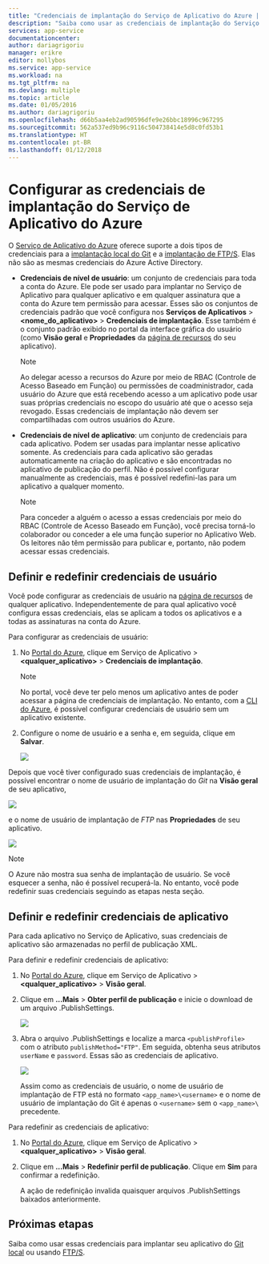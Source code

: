 ```yaml
---
title: "Credenciais de implantação do Serviço de Aplicativo do Azure | Microsoft Docs"
description: "Saiba como usar as credenciais de implantação do Serviço de Aplicativo do Azure."
services: app-service
documentationcenter: 
author: dariagrigoriu
manager: erikre
editor: mollybos
ms.service: app-service
ms.workload: na
ms.tgt_pltfrm: na
ms.devlang: multiple
ms.topic: article
ms.date: 01/05/2016
ms.author: dariagrigoriu
ms.openlocfilehash: d66b5aa4eb2ad90596dfe9e26bbc18996c967295
ms.sourcegitcommit: 562a537ed9b96c9116c504738414e5d8c0fd53b1
ms.translationtype: HT
ms.contentlocale: pt-BR
ms.lasthandoff: 01/12/2018
---
```

# <a name="configure-deployment-credentials-for-azure-app-service"></a>Configurar as credenciais de implantação do Serviço de Aplicativo do Azure
O [Serviço de Aplicativo do Azure](http://go.microsoft.com/fwlink/?LinkId=529714) oferece suporte a dois tipos de credenciais para a [implantação local do Git](app-service-deploy-local-git.md) e a [implantação de FTP/S](app-service-deploy-ftp.md). Elas não são as mesmas credenciais do Azure Active Directory.

* **Credenciais de nível de usuário**: um conjunto de credenciais para toda a conta do Azure. Ele pode ser usado para implantar no Serviço de Aplicativo para qualquer aplicativo e em qualquer assinatura que a conta do Azure tem permissão para acessar. Esses são os conjuntos de credenciais padrão que você configura nos **Serviços de Aplicativos** > **&lt;nome_do_aplicativo>** > **Credenciais de implantação**. Esse também é o conjunto padrão exibido no portal da interface gráfica do usuário (como **Visão geral** e **Propriedades** da [página de recursos](../azure-resource-manager/resource-group-portal.md#manage-resources) do seu aplicativo).

    > [!NOTE]
    > Ao delegar acesso a recursos do Azure por meio de RBAC (Controle de Acesso Baseado em Função) ou permissões de coadministrador, cada usuário do Azure que está recebendo acesso a um aplicativo pode usar suas próprias credenciais no escopo do usuário até que o acesso seja revogado. Essas credenciais de implantação não devem ser compartilhadas com outros usuários do Azure.
    >
    >

* **Credenciais de nível de aplicativo**: um conjunto de credenciais para cada aplicativo. Podem ser usadas para implantar nesse aplicativo somente. As credenciais para cada aplicativo são geradas automaticamente na criação do aplicativo e são encontradas no aplicativo de publicação do perfil. Não é possível configurar manualmente as credenciais, mas é possível redefini-las para um aplicativo a qualquer momento.

    > [!NOTE]
    > Para conceder a alguém o acesso a essas credenciais por meio do RBAC (Controle de Acesso Baseado em Função), você precisa torná-lo colaborador ou conceder a ele uma função superior no Aplicativo Web. Os leitores não têm permissão para publicar e, portanto, não podem acessar essas credenciais.
    >
    >

## <a name="userscope"></a>Definir e redefinir credenciais de usuário

Você pode configurar as credenciais de usuário na [página de recursos](../azure-resource-manager/resource-group-portal.md#manage-resources) de qualquer aplicativo. Independentemente de para qual aplicativo você configura essas credenciais, elas se aplicam a todos os aplicativos e a todas as assinaturas na conta do Azure. 

Para configurar as credenciais de usuário:

1. No [Portal do Azure](https://portal.azure.com), clique em Serviço de Aplicativo > **&lt;qualquer_aplicativo>** > **Credenciais de implantação**.

    > [!NOTE]
    > No portal, você deve ter pelo menos um aplicativo antes de poder acessar a página de credenciais de implantação. No entanto, com a [CLI do Azure](/cli/azure/webapp/deployment/user?view=azure-cli-latest#az_webapp_deployment_user_set), é possível configurar credenciais de usuário sem um aplicativo existente.

2. Configure o nome de usuário e a senha e, em seguida, clique em **Salvar**.

    ![](./media/app-service-deployment-credentials/deployment_credentials_configure.png)

Depois que você tiver configurado suas credenciais de implantação, é possível encontrar o nome de usuário de implantação do *Git* na **Visão geral** de seu aplicativo,

![](./media/app-service-deployment-credentials/deployment_credentials_overview.png)

e o nome de usuário de implantação de *FTP* nas **Propriedades** de seu aplicativo.

![](./media/app-service-deployment-credentials/deployment_credentials_properties.png)

> [!NOTE]
> O Azure não mostra sua senha de implantação de usuário. Se você esquecer a senha, não é possível recuperá-la. No entanto, você pode redefinir suas credenciais seguindo as etapas nesta seção.
>
>  

## <a name="appscope"></a>Definir e redefinir credenciais de aplicativo
Para cada aplicativo no Serviço de Aplicativo, suas credenciais de aplicativo são armazenadas no perfil de publicação XML.

Para definir e redefinir credenciais de aplicativo:

1. No [Portal do Azure](https://portal.azure.com), clique em Serviço de Aplicativo > **&lt;qualquer_aplicativo>** > **Visão geral**.

2. Clique em **...Mais** > **Obter perfil de publicação** e inicie o download de um arquivo .PublishSettings.

    ![](./media/app-service-deployment-credentials/publish_profile_get.png)

3. Abra o arquivo .PublishSettings e localize a marca `<publishProfile>` com o atributo `publishMethod="FTP"`. Em seguida, obtenha seus atributos `userName` e `password`.
Essas são as credenciais de aplicativo.

    ![](./media/app-service-deployment-credentials/publish_profile_editor.png)

    Assim como as credenciais de usuário, o nome de usuário de implantação de FTP está no formato `<app_name>\<username>` e o nome de usuário de implantação do Git é apenas o `<username>` sem o `<app_name>\` precedente.

Para redefinir as credenciais de aplicativo:

1. No [Portal do Azure](https://portal.azure.com), clique em Serviço de Aplicativo > **&lt;qualquer_aplicativo>** > **Visão geral**.

2. Clique em **...Mais** > **Redefinir perfil de publicação**. Clique em **Sim** para confirmar a redefinição.

    A ação de redefinição invalida quaisquer arquivos .PublishSettings baixados anteriormente.

## <a name="next-steps"></a>Próximas etapas

Saiba como usar essas credenciais para implantar seu aplicativo do [Git local](app-service-deploy-local-git.md) ou usando [FTP/S](app-service-deploy-ftp.md).
